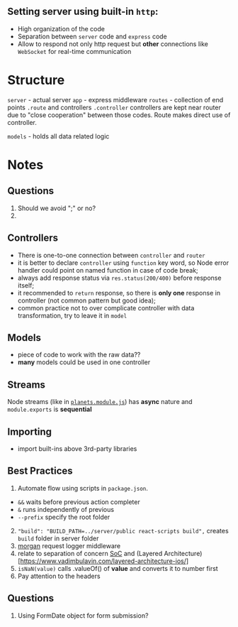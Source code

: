 ## Setting server using built-in `http`:
* High organization of the code
* Separation between `server` code and `express` code
* Allow to respond not only http request but **other** connections like `WebSocket` for real-time communication

# Structure 

`server` - actual server
`app` - express middleware
`routes` - collection of end points `.route` and controllers `.controller`
  controllers are kept near router due to "close cooperation" between those codes. Route makes direct use of controller.


  
`models` - holds all data related logic


# Notes

## Questions
  1. Should we avoid ";" or no?
  2.  

## Controllers
* There is one-to-one connection between `controller` and `router`
* it is better to declare `controller` using `function` key word, so Node error handler could point on named function in case of code break;
* always add response status via `res.status(200/400)` before response itself;
* it recommended to `return` response, so there is **only one** response in controller (not common pattern but good idea);
* common practice not to over complicate controller with data transformation, try to leave it in `model` 

## Models
* piece of code to work with the raw data??
* **many** models could be used in one controller 

## Streams
Node streams (like in [`planets.module.js`]('../../server/src/models/planets.model.js')) has **async** nature and `module.exports` is **sequential** 

## Importing
* import built-ins above 3rd-party libraries

## Best Practices
1. Automate flow using scripts in `package.json`. 
  * `&&` waits before previous action completer
  * `&` runs independently of previous
  * `--prefix` specify the root folder 
2. `"build": "BUILD_PATH=../server/public react-scripts build",` creates `build` folder in server folder 
3. [morgan](https://www.npmjs.com/package/morgan) request logger middleware
4. relate to separation of concern [SoC](https://nalexn.github.io/separation-of-concerns/) and (Layered Architecture)[https://www.vadimbulavin.com/layered-architecture-ios/]
5. `isNaN(value)` calls .valueOf() of **value** and converts it to number first 
6. Pay attention to the headers
  


## Questions
1.  Using FormDate object for form submission?  
